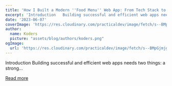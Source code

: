 ```yaml
---
title: 'How I Built a Modern ''Food Menu'' Web App: From Tech Stack to Workflow'
excerpt: 'Introduction   Building successful and efficient web apps needs two things: a strong...'
date: '2023-06-07'
coverImage: 'https://res.cloudinary.com/practicaldev/image/fetch/s--BMpGjmjg--/c_imagga_scale,f_auto,fl_progressive,h_420,q_auto,w_1000/https://dev-to-uploads.s3.amazonaws.com/uploads/articles/ep51f305d6n1jifzbpzl.jpg'
author:
  name: Koders
  picture: "assets/blog/authors/koders.png"
ogImage:
  url: 'https://res.cloudinary.com/practicaldev/image/fetch/s--BMpGjmjg--/c_imagga_scale,f_auto,fl_progressive,h_420,q_auto,w_1000/https://dev-to-uploads.s3.amazonaws.com/uploads/articles/ep51f305d6n1jifzbpzl.jpg'
---
```


Introduction   Building successful and efficient web apps needs two things: a strong...

[Read more](https://dev.to/livecycle/how-i-built-a-modern-food-menu-web-app-from-tech-stack-to-workflow-3iok)
